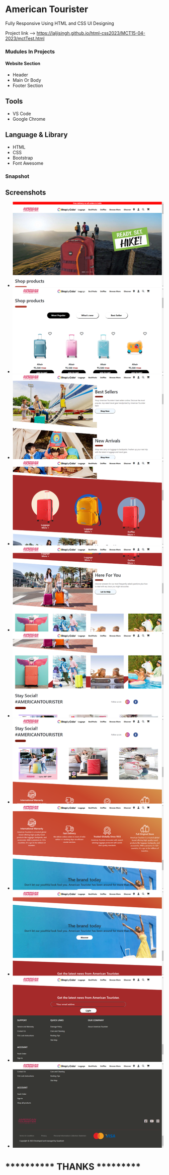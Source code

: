 
# American Tourister 

Fully Responsive Using HTML and CSS UI Designing

Project link --> https://laljisingh.github.io/html-css2023/MCT15-04-2023/mctTest.html




### Mudules In Projects
#### Website Section
* Header
* Main Or Body
* Footer Section

## Tools
- VS Code
- Google Chrome
## Language & Library
- HTML
- CSS
- Bootstrap
- Font Awesome
### Snapshot



## Screenshots

- ![App Screenshot](https://raw.githubusercontent.com/laljisingh/html-css2023/main/MCT15-04-2023/Screenshot%20(70).png)
- ![App Screenshot](https://github.com/laljisingh/html-css2023/blob/main/MCT15-04-2023/Screenshot%20(71).png?raw=true)
- ![App Screenshot](https://raw.githubusercontent.com/laljisingh/html-css2023/main/MCT15-04-2023/Screenshot%20(72).png)
- ![App Screenshot](https://raw.githubusercontent.com/laljisingh/html-css2023/main/MCT15-04-2023/Screenshot%20(73).png)
- ![App Screenshot](https://raw.githubusercontent.com/laljisingh/html-css2023/main/MCT15-04-2023/Screenshot%20(74).png)
- ![App Screenshot](https://raw.githubusercontent.com/laljisingh/html-css2023/main/MCT15-04-2023/Screenshot%20(75).png)
- ![App Screenshot](https://raw.githubusercontent.com/laljisingh/html-css2023/main/MCT15-04-2023/Screenshot%20(76).png)
- ![App Screenshot](https://raw.githubusercontent.com/laljisingh/html-css2023/main/MCT15-04-2023/Screenshot%20(77).png)
- ![App Screenshot](https://raw.githubusercontent.com/laljisingh/html-css2023/main/MCT15-04-2023/Screenshot%20(78).png)
- ![App Screenshot](https://raw.githubusercontent.com/laljisingh/html-css2023/main/MCT15-04-2023/Screenshot%20(79).png)
- ![App Screenshot](https://raw.githubusercontent.com/laljisingh/html-css2023/main/MCT15-04-2023/Screenshot%20(80).png)

# ********** **THANKS** *********



